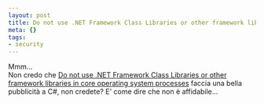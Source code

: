 ```yaml
--- 
layout: post
title: Do not use .NET Framework Class Libraries or other framework libraries in core operating system processes
meta: {}
tags: 
- security
---
```

 Mmm...  
 Non credo che <a href="http://support.microsoft.com/default.aspx?scid=kb;en-us;841927">Do not use .NET Framework Class Libraries or other framework libraries in core operating system processes</a> faccia una bella pubblicità a C#, non credete? E' come dire che non è affidabile...<div style="clear:both; padding-bottom: 0.25em;"></div> 
